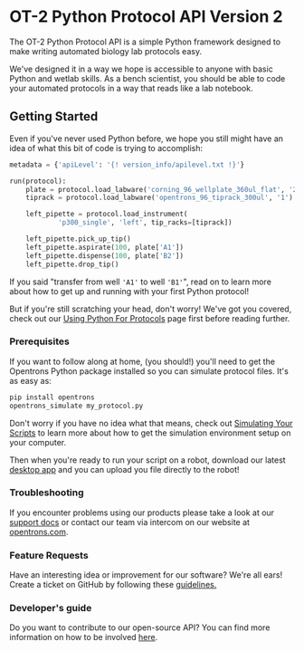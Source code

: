 # OT-2 Python Protocol API Version 2

The OT-2 Python Protocol API is a simple Python framework designed to
make writing automated biology lab protocols easy.

We've designed it in a way we hope is accessible to anyone with basic
Python and wetlab skills. As a bench scientist, you should be able to
code your automated protocols in a way that reads like a lab notebook.

## Getting Started 

Even if you've never used Python before, we hope you still might have an idea of what 
this bit of code is trying to accomplish:

```python
metadata = {'apiLevel': '{! version_info/apilevel.txt !}'}

run(protocol):
    plate = protocol.load_labware('corning_96_wellplate_360ul_flat', '2')
    tiprack = protocol.load_labware('opentrons_96_tiprack_300ul', '1')

    left_pipette = protocol.load_instrument(
            'p300_single', 'left', tip_racks=[tiprack])

    left_pipette.pick_up_tip()
    left_pipette.aspirate(100, plate['A1'])
    left_pipette.dispense(100, plate['B2'])
    left_pipette.drop_tip()
```

If you said "transfer from well `'A1'` to well `'B1'`", read on to learn
more about how to get up and running with your first Python protocol!

But if you're still scratching your head, don't worry! We've got you covered, check out our 
[Using Python For Protocols](writing.md) page first before reading further.

### Prerequisites

If you want to follow along at home, (you should!) you'll need to get the Opentrons
Python package installed so you can simulate protocol files. It's as easy as:

```bash
pip install opentrons
opentrons_simulate my_protocol.py
```

Don't worry if you have no idea what that means, check out [Simulating Your Scripts](simulating.md) 
to learn more about how to get the simulation environment setup on your computer.

Then when you're ready to run your script on a robot, download our latest [desktop
app](https://www.opentrons.com/ot-app) and you can upload you file directly to the robot!

### Troubleshooting


If you encounter problems using our products please take a look at our
[support docs](https://support.opentrons.com/en/) or contact our team
via intercom on our website at [opentrons.com](https://opentrons.com).

### Feature Requests


Have an interesting idea or improvement for our software? We're all ears! Create a
ticket on GitHub by following these
[guidelines.](https://github.com/Opentrons/opentrons/blob/edge/CONTRIBUTING.md#opening-issues)

### Developer's guide


Do you want to contribute to our open-source API? You can find more
information on how to be involved
[here](https://github.com/Opentrons/opentrons/blob/edge/CONTRIBUTING.md).
